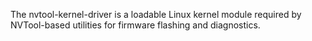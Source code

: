 The nvtool-kernel-driver is a loadable Linux kernel module required by NVTool-based utilities for firmware flashing and diagnostics.
